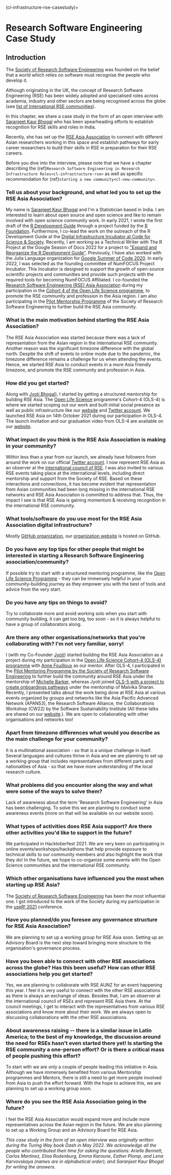 (cl-infrastructure-rse-casestudy)=
# Research Software Engineering Case Study

## Introduction


The [Society of Research Software Engineering](https://society-rse.org/) was founded on the belief that a world which relies on software must recognise the people who develop it. 	 
  
Although originating in the UK, the concept of Research Software Engineering (RSE) has been widely adopted and specialised roles across academia, industry and other sectors are being recognised across the globe (see [list of International RSE communities](https://society-rse.org/international-rse-organisations/)).

In this chapter, we share a case study in the form of an open interview with [Saranjeet Kaur Bhogal](https://saranjeetkaur.github.io/About-Me/) who has been spearheading efforts to establish recognition for RSE skills and roles in India.	 

Recently, she has set up the [RSE Asia Association](https://rse-asia.github.io/RSE_Asia/) to connect with different Asian researchers working in this space and establish pathways for early career researchers to build their skills in RSE in preparation for their RSE careers.

Before you dive into the interview, please note that we have a chapter describing the {ref}`Research Software Engineering in Research Infrastructure Roles<cl-infrastructure-rse>` as well as specific recommendation for {ref}`starting a new community<cl-new-community>`. 

### Tell us about your background, and what led you to set up the RSE Asia Association?

My name is [Saranjeet Kaur Bhogal](https://saranjeetkaur.github.io/About-Me/) and I'm a Statistician based in India. 
I am interested to learn about open source and open science and like to remain involved with open science community work. 
In early 2021, I wrote the first draft of the [R Development Guide](https://github.com/r-devel/rdevguide) through a project funded by the [R Foundation](https://www.r-project.org/foundation/). Furthermore, I co-lead the work on the outreach of the R Development Guide at the [Digital Infrastructure Incubator at Code for Science & Society](https://incubator.codeforscience.org/). 
Recently, I am working as a Technical Writer with The R Project at the Google Season of Docs 2022 for a project to ["Expand and Reorganize the R Development Guide"](https://github.com/rstats-gsod/gsod2022/wiki/GSOD-2022-Proposal).
Previously, I have also worked with the Julia Language organization for [Google Summer of Code 2020](https://gist.github.com/SaranjeetKaur/37086fea06076bd3ec76d052cc166378). 
In early 2022, I was selected as the founding committee of NumFOCUS Project Incubator. 
This Incubator is designed to support the growth of open-source scientific projects and communities and provide such projects with the required tools for becoming NumFOCUS Affiliated.
I co-founded the [Research Software Engineering (RSE) Asia Association](https://rse-asia.github.io/RSE_Asia/) during my participation in the [Cohort 4 of the Open Life Science programme](https://openlifesci.org/ols-4/projects-participants/), to promote the RSE community and profession in the Asia region. 
I am also participating in the [Pilot Mentorship Programme](https://society-rse.org/events/pilot-mentoring-programme/) of the Society of Research Software Engineering to further build the RSE Asia community.

### What is the main motivation behind starting the RSE Asia Association?

The RSE Asia Association was started because there was a lack of representation from the Asian region in the international RSE community. Another reason was the significant timezone difference with the global north. 
Despite the shift of events to online mode due to the pandemic, the timezone difference remains a challenge for us when attending the events. 
Hence, we started RSE Asia to conduct events in a more Asia friendly timezone, and promote the RSE community and profession in Asia.

### How did you get started?

Along with [Jyoti Bhogal](https://jyoti-bhogal.github.io/about-me/)), I started by getting a structured mentorship for building RSE Asia. 
The [Open Life Science](https://openlifesci.org/) programme's Cohort-4 (OLS-4) is where we started scoping out our work and built initial social presence as well as public infrastructure like our [website](https://rse-asia.github.io/RSE_Asia/) and [Twitter account](https://twitter.com/RSE_Asia).
We launched RSE Asia on 14th October 2021 during our participation in OLS-4.
The launch invitation and our graduation video from OLS-4 are available on our [website](https://rse-asia.github.io/RSE_Asia/talks.html).

### What impact do you think is the RSE Asia Association is making in your community?

Within less than a year from our launch, we already have followers from around the work on our official [Twitter account](https://twitter.com/RSE_Asia).
I now represent RSE Asia as an observer at the [international council of RSE](https://researchsoftware.org/council.html).
I was also invited to various RSE events taking place at the international levels, including direct mentorship and support from the Society of RSE.
Based on these interactions and connections, it has become evident that representation from Asian communities had been long missing in the international RSE networks and RSE Asia Association is committed to address that. 
Thus, the impact I see is that RSE Asia is gaining momentum & receiving recognition in the international RSE community.

### What tools/software do you use most for the RSE Asia Association digital infrastructure?

Mostly [GitHub organization](https://github.com/rse-asia), our [organization website](https://rse-asia.github.io/RSE_Asia/) is hosted on GitHub.

### Do you have any top tips for other people that might be interested in starting a Research Software Engineering association/community?

If possible try to start with a structured mentoring programme, like the [Open Life Science Programme](https://openlifesci.org/) - they can be immensely helpful in your community-building journey as they empower you with the best of tools and advice from the very start. 

### Do you have any tips on things to avoid?

Try to collaborate more and avoid working solo when you start with community building, it can get too big, too soon - so it is always helpful to have a group of collaborators along.

### Are there any other organisations/networks that you're collaborating with? I'm not very familiar, sorry!
I (with my Co-Founder [Jyoti](https://jyoti-bhogal.github.io/about-me/)) started building the RSE Asia Association as a project during my participation in the [Open Life Science Cohort-4 (OLS-4) programme](https://openlifesci.org/ols-4/projects-participants/) with [Anne Fouilloux](https://github.com/annefou) as our mentor. 
After OLS-4, I participated in the [Pilot Mentoring Programme by the Society of Research Software Engineering](https://society-rse.org/events/pilot-mentoring-programme/) to further build the community around RSE Asia under the mentorship of [Michelle Barker](https://www.researchsoft.org/people/), whereas Jyoti joined [OLS-5 with a project to create onboardings pathways](https://openlifesci.org/ols-5/projects-participants/) under the mentorship of Malvika Sharan. 
Recently, I presented talks about the work being done at RSE Asia at various events organized by groups and networks like the Asia Pacific Advanced Network (APAN53), the Research Software Alliance, the Collaborations Workshop (CW22) by the Software Sustainability Institute (All these talks are shared on our [website](https://rse-asia.github.io/RSE_Asia/talks.html).). 
We are open to collaborating with other organisations and networks too!

### Apart from timezone differences what would you describe as the main challenge for your community?

It is a multinational association - so that is a unique challenge in itself. 
Several languages and cultures thrive in Asia and we are planning to set up a working group that includes representatives from different parts and nationalities of Asia - so that we have more understanding of the local research culture. 

### What problems did you encounter along the way and what were some of the ways to solve them?

Lack of awareness about the term 'Research Software Engineering' in Asia has been challenging. 
To solve this we are planning to conduct some awareness events (more on that will be available on our website soon).

### What types of activities does RSE Asia support? Are there other activities you'd like to support in the future? 

We participated in Hacktoberfest 2021. 
We are very keen on participating in online events/workshops/hackathons that help provide exposure to technical skills to our community members and also highlight the work that they do! 
In the future, we hope to co-organize some events with the Open Science communities and the international RSE community.

### Which other organisations have influenced you the most when starting up RSE Asia? 

The [Society of Research Software Engineering](https://society-rse.org/) has been the most influential one. 
I got introduced to the work of the Society during my participation in the [useR! 2021](https://user2021.r-project.org/) conference.

### Have you planned/do you foresee any governance structure for RSE Asia Association?

We are planning to set up a working group for RSE Asia soon. 
Setting up an Advisory Board is the next step toward bringing more structure to the organisation's governance process.

### Have you been able to connect with other RSE associations across the globe? Has this been useful? How can other RSE associations help you get started?

Yes, we are planning to collaborate with RSE AUNZ for an event happening this year. 
I feel it is very useful to connect with the other RSE associations as there is always an exchange of ideas. 
Besides that, I am an observer at the international council of RSEs and represent RSE Asia there. 
At the council meetings, I get to interact with the representatives from various RSE associations and know more about their work. 
We are always open to discussing collaborations with the other RSE associations. 

### About awareness raising -- there is a similar issue in Latin America; to the best of my knowledge, the discussion around the need for RSEs hasn't even started there yet! Is starting the RSE community a one-person effort? Or is there a critical mass of people pushing this effort?

To start with we are only a couple of people leading this initiative in Asia. 
Although we have immensely benefited from various Mentorship programmes and Mentors, there is still a need to get more people involved from Asia to push the effort forward.
With the hope to achieve this, we are planning to set up a working group soon.

### Where do you see the RSE Asia Association going in the future?

I feel the RSE Asia Association would expand more and include more representatives across the Asian region in the future. 
We are also planning to set up a Working Group and an Advisory Board for RSE Asia.

_This case study in the form of an open interview was originally written during the Turing Way book Dash in May 2022. We acknowledge all the people who contributed their time for asking the questions: Arielle Bennett, Carlos Martinez, Elisa Rodenburg, Emma Karoune, Esther Plomp, and Lena Karvovskaya (names are in alphabetical order); and Saranjeet Kaur Bhogal for writing the answers._
